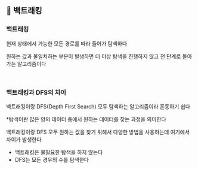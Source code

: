 ## 🧊 백트래킹

### 백트래킹

현재 상태에서 가능한 모든 경로를 따라 들어가 탐색하다

원하는 값과 불일치하는 부분이 발생하면 더 이상 탐색을 진행하지 않고 전 단계로 돌아가는 알고리즘이다

<br>

### 백트래킹과 DFS의 차이

백트래킹이랑 DFS(Depth First Search) 모두 탐색하는 알고리즘이라 혼동하기 쉽다

*탐색이란 많은 양의 데이터 중에서 원하는 데이터를 찾는 과정을 의미한다

백트래킹이랑 DFS 모두 원하는 값을 찾기 위해서 다양한 방법을 사용하는데 여기에서 차이가 발생한다

- 백트래킹은 불필요한 탐색을 하지 않는다
- DFS는 모든 경우의 수를 탐색한다



